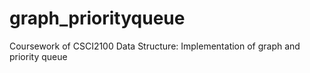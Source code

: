 # graph_priorityqueue
Coursework of CSCI2100 Data Structure: Implementation of graph and priority queue
